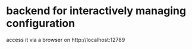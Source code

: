 # backend for interactively managing configuration

access it via a browser on http://localhost:12789

